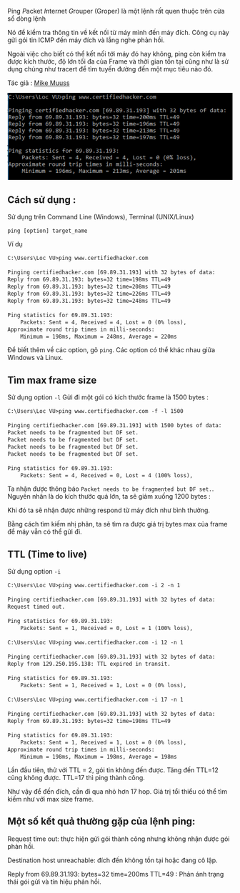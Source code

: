 Ping  *P*acket *I*nter*n*et *G*rouper (Groper) là một lệnh rất quen thuộc trên cửa sổ dòng lệnh 

Nó để kiểm tra thông tin về kết nối từ máy mình đến máy đích. Công cụ này gửi gói tin ICMP đến máy đích và lắng nghe phản hồi.

Ngoài việc cho biết có thể kết nối tới máy đó hay không, ping còn kiểm tra được kích thước, độ lớn tối đa của Frame và thời gian tồn tại cũng như là sử dụng chúng như tracert để tìm tuyến đường đến một mục tiêu nào đó. 

Tác giả : [Mike Muuss](https://vi.wikipedia.org/wiki/Mike_Muuss)

<img src="https://raw.githubusercontent.com/locvx1234/CEH/master/Footprinting%20and%20Reconnaissance/image/ping.png">

## Cách sử dụng : 

Sử dụng trên Command Line (Windows), Terminal (UNIX/Linux)

	ping [option] target_name
	
Ví dụ 

	C:\Users\Loc VU>ping www.certifiedhacker.com

	Pinging certifiedhacker.com [69.89.31.193] with 32 bytes of data:
	Reply from 69.89.31.193: bytes=32 time=198ms TTL=49
	Reply from 69.89.31.193: bytes=32 time=208ms TTL=49
	Reply from 69.89.31.193: bytes=32 time=226ms TTL=49
	Reply from 69.89.31.193: bytes=32 time=248ms TTL=49

	Ping statistics for 69.89.31.193:
		Packets: Sent = 4, Received = 4, Lost = 0 (0% loss),
	Approximate round trip times in milli-seconds:
		Minimum = 198ms, Maximum = 248ms, Average = 220ms
	
Để biết thêm về các option, gõ `ping`. Các option có thể khác nhau giữa Windows và Linux.

## Tìm max frame size 

Sử dụng option `-l`
Gửi đi một gói có kích thước frame là 1500 bytes :

	C:\Users\Loc VU>ping www.certifiedhacker.com -f -l 1500

	Pinging certifiedhacker.com [69.89.31.193] with 1500 bytes of data:
	Packet needs to be fragmented but DF set.
	Packet needs to be fragmented but DF set.
	Packet needs to be fragmented but DF set.
	Packet needs to be fragmented but DF set.

	Ping statistics for 69.89.31.193:
		Packets: Sent = 4, Received = 0, Lost = 4 (100% loss),
	
Ta nhận được thông báo `Packet needs to be fragmented but DF set.`. Nguyên nhân là do kích thước quá lớn, ta sẽ giảm xuống 1200 bytes :

Khi đó ta sẽ nhận được những respond từ máy đích như bình thường. 

Bằng cách tìm kiếm nhị phân, ta sẽ tìm ra được giá trị bytes max của frame để máy vẫn có thể gửi đi.

## TTL (Time to live)

Sử dụng option `-i`

	C:\Users\Loc VU>ping www.certifiedhacker.com -i 2 -n 1

	Pinging certifiedhacker.com [69.89.31.193] with 32 bytes of data:
	Request timed out.

	Ping statistics for 69.89.31.193:
		Packets: Sent = 1, Received = 0, Lost = 1 (100% loss),

	C:\Users\Loc VU>ping www.certifiedhacker.com -i 12 -n 1

	Pinging certifiedhacker.com [69.89.31.193] with 32 bytes of data:
	Reply from 129.250.195.138: TTL expired in transit.

	Ping statistics for 69.89.31.193:
		Packets: Sent = 1, Received = 1, Lost = 0 (0% loss),

	C:\Users\Loc VU>ping www.certifiedhacker.com -i 17 -n 1

	Pinging certifiedhacker.com [69.89.31.193] with 32 bytes of data:
	Reply from 69.89.31.193: bytes=32 time=198ms TTL=49

	Ping statistics for 69.89.31.193:
		Packets: Sent = 1, Received = 1, Lost = 0 (0% loss),
	Approximate round trip times in milli-seconds:
		Minimum = 198ms, Maximum = 198ms, Average = 198ms

Lần đầu tiên, thử với TTL = 2, gói tin không đến được. Tăng đến TTL=12 cũng không được. TTL=17 thì ping thành công.

Như vậy để đến đích, cần đi qua nhỏ hơn 17 hop. Giá trị tổi thiểu có thể tìm kiếm như với max size frame. 

## Một số kết quả thường gặp của lệnh ping: 

Request time out: thực hiện gửi gói thành công nhưng không nhận được gói phản hồi.

Destination host unreachable: đích đến không tồn tại hoặc đang cô lập.

Reply from 69.89.31.193: bytes=32 time=200ms TTL=49 : Phản ánh trạng thái gói gửi và tín hiệu phản hồi.